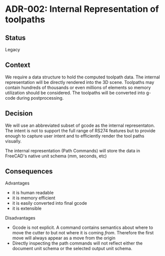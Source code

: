 
# ADR-002: Internal Representation of toolpaths

## Status
Legacy

## Context
We require a data structure to hold the computed toolpath data. The internal representation will be directly rendered into the 3D scene.
Toolpaths may contain hundreds of thousands or even millions of elements so memory utilization should be considered.  The toolpaths will be converted into
g-code during postprocessing.

## Decision
We will use an abbreviated subset of gcode as the internal representaton. The intent is not to support the full range
of RS274 features but to provide enough to capture user intent and to efficiently render the tool paths visually.

The internal representation (Path Commands) will store the data in FreeCAD's native unit schema (mm, seconds, etc)

## Consequences

Advantages
- it is human readable
- it is memory efficient
- it is easily converted into final gcode
- it is extensible

Disadvantages
- Gcode is not explicit.  A command contains semantics about where to move the
  cutter *to* but not where it is coming *from*.  Therefore the first move will always appear as a move from the origin
- Directly inspecting the path commands will not reflect either the document
  unit schema or the selected output unit schema.

